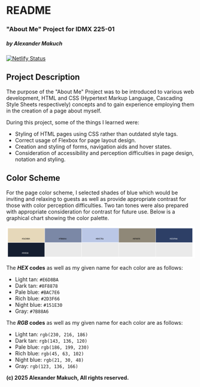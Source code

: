 # README
### "About Me" Project for IDMX 225-01
##### by Alexander Makuch
[![Netlify Status](https://api.netlify.com/api/v1/badges/88f53dec-d881-4698-acd6-a38732026099/deploy-status)](https://app.netlify.com/sites/about-me-am-idmx/deploys)

## Project Description
The purpose of the "About Me" Project was to be introduced to various web development, HTML and CSS (Hypertext Markup Language, Cascading Style Sheets respectively) concepts and to gain experience employing them in the creation of a page about myself.

During this project, some of the things I learned were:
* Styling of HTML pages using CSS rather than outdated style tags.
* Correct usage of Flexbox for page layout design.
* Creation and styling of forms, navigation aids and hover states.
* Consideration of accessibility and perception difficulties in page design, notation and styling.


## Color Scheme
For the page color scheme, I selected shades of blue which would be inviting and relaxing to guests as well as provide appropriate contrast for those with color perception difficulties.  Two tan tones were also prepared with appropriate consideration for contrast for future use.  Below is a graphical chart showing the color palette.

![Graphical representation of color scheme selection with HEX values.](/img/color-swatches.png)

The **_HEX_ codes** as well as my given name for each color are as follows:
* Light tan: `#E6D8BA`
* Dark tan: `#8F8878`
* Pale blue: `#BAC7E6`
* Rich blue: `#2D3F66`
* Night blue: `#151E30`
* Gray: `#7B88A6`

The **_RGB_ codes** as well as my given name for each color are as follows:
* Light tan: `rgb(230, 216, 186)`
* Dark tan: `rgb(143, 136, 120)`
* Pale blue: `rgb(186, 199, 230)`
* Rich blue: `rgb(45, 63, 102)`
* Night blue: `rgb(21, 30, 48)`
* Gray: `rgb(123, 136, 166)`

**(c) 2025 Alexander Makuch, All rights reserved.**